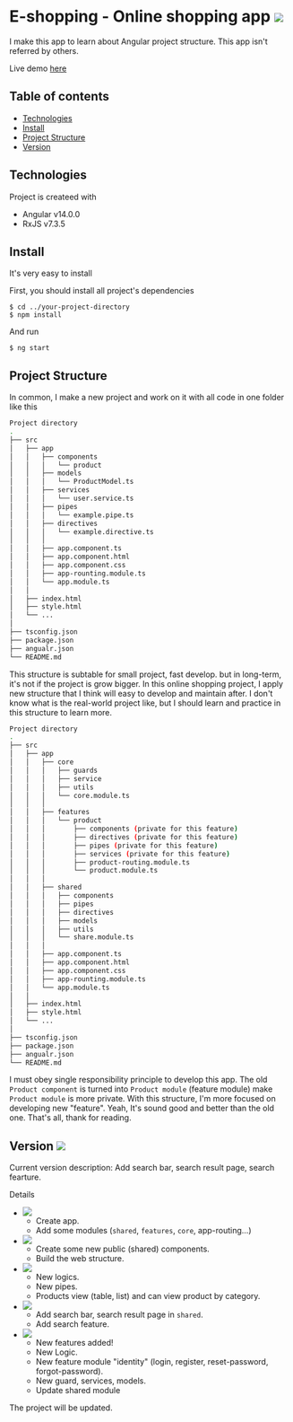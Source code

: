 # E-shopping - Online shopping app ![](https://img.shields.io/static/v1?label=Build&message=v2.0&color=green)

I make this app to learn about Angular project structure. This app isn't referred by others.

Live demo [here](https://angular-ivy-r3scwy.stackblitz.io)

## Table of contents
* [Technologies](#technologies)
* [Install](#install)
* [Project Structure](#project-structure)
* [Version](#version-)

## Technologies
Project is createed with
* Angular v14.0.0
* RxJS v7.3.5

## Install
It's very easy to install

First, you should install all project's dependencies
```
$ cd ../your-project-directory
$ npm install
```

And run
```
$ ng start
```

## Project Structure

In common, I make a new project and work on it with all code in one folder like this

```bash
Project directory
.
├── src
│   ├── app
│   │   ├── components
│   │   │   └── product
│   │   ├── models
│   │   │   └── ProductModel.ts
│   │   ├── services
│   │   │   └── user.service.ts
│   │   ├── pipes
│   │   │   └── example.pipe.ts
│   │   ├── directives
│   │   │   └── example.directive.ts
│   │   │
│   │   ├── app.component.ts
│   │   ├── app.component.html
│   │   ├── app.component.css
│   │   ├── app-rounting.module.ts
│   │   └── app.module.ts
│   │
│   ├── index.html
│   ├── style.html
│   └── ...
│
├── tsconfig.json
├── package.json
├── angualr.json
└── README.md
```

This structure is subtable for small project, fast develop. but in long-term, it's not if the project is grow bigger. In this online shopping project, I apply new structure that I think will easy to develop and maintain after. I don't know what is the real-world project like, but I should learn and practice in this structure to learn more.

```bash
Project directory
.
├── src
│   ├── app
│   │   ├── core
│   │   │   ├── guards
│   │   │   ├── service
│   │   │   ├── utils
│   │   │   └── core.module.ts
│   │   │
│   │   ├── features
│   │   │   └── product
│   │   │       ├── components (private for this feature)
│   │   │       ├── directives (private for this feature)
│   │   │       ├── pipes (private for this feature)
│   │   │       ├── services (private for this feature)
│   │   │       ├── product-routing.module.ts
│   │   │       └── product.module.ts
│   │   │
│   │   ├── shared
│   │   │   ├── components
│   │   │   ├── pipes
│   │   │   ├── directives
│   │   │   ├── models
│   │   │   ├── utils
│   │   │   └── share.module.ts
│   │   │
│   │   ├── app.component.ts
│   │   ├── app.component.html
│   │   ├── app.component.css
│   │   ├── app-rounting.module.ts
│   │   └── app.module.ts
│   │
│   ├── index.html
│   ├── style.html
│   └── ...
│
├── tsconfig.json
├── package.json
├── angualr.json
└── README.md
```

I must obey single responsibility principle to develop this app. The old `Product component` is turned into `Product module` (feature module) make `Product module` is more private. With this structure, I'm more focused on developing new "feature". Yeah, It's sound good and better than the old one. That's all, thank for reading.

## Version ![](https://img.shields.io/static/v1?label=Current%20Version&message=v2.0&color=green)

Current version description: Add search bar, search result page, search fearture.

Details
* ![](https://img.shields.io/static/v1?label=Version&message=0&color=green)
  * Create app.
  * Add some modules (`shared`, `features`, `core`, app-routing...)
* ![](https://img.shields.io/static/v1?label=Version&message=0.1&color=green)
  * Create some new public (shared) components.
  * Build the web structure.
* ![](https://img.shields.io/static/v1?label=Version&message=0.5&color=green)
  * New logics.
  * New pipes.
  * Products view (table, list) and can view product by category.
* ![](https://img.shields.io/static/v1?label=Version&message=1.0&color=green)
  * Add search bar, search result page in `shared`.
  * Add search feature.
* ![](https://img.shields.io/static/v1?label=Version&message=2.0&color=green)
  * New features added!
  * New Logic.
  * New feature module "identity" (login, register, reset-password, forgot-password).
  * New guard, services, models.
  * Update shared module

The project will be updated.
